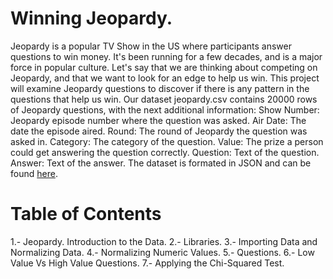 # Winning Jeopardy.

Jeopardy is a popular TV Show in the US where participants answer questions to win money. It's been running for a few decades, and is a major force in popular culture.
Let's say that we are thinking about competing on Jeopardy, and that we want to look for an edge to help us win. This project will examine Jeopardy questions to discover if there is any pattern in the questions that help us win.
Our dataset jeopardy.csv contains 20000 rows of Jeopardy questions, with the next additional information:
Show Number: Jeopardy episode number where the question was asked.
Air Date: The date the episode aired.
Round: The round of Jeopardy the question was asked in.
Category: The category of the question.
Value: The prize a person could get answering the question correctly.
Question: Text of the question.
Answer: Text of the answer.
The dataset is formated in JSON and can be found [here](https://www.reddit.com/r/datasets/comments/1uyd0t/200000_jeopardy_questions_in_a_json_file/).

# Table of Contents

1.- Jeopardy. Introduction to the Data.
2.- Libraries.
3.- Importing Data and Normalizing Data.
4.- Normalizing Numeric Values.
5.- Questions.
6.- Low Value Vs High Value Questions.
7.- Applying the Chi-Squared Test.
